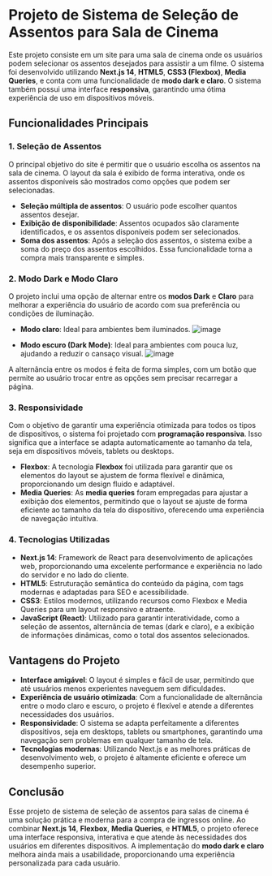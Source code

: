 # Projeto de Sistema de Seleção de Assentos para Sala de Cinema

Este projeto consiste em um site para uma sala de cinema onde os usuários podem selecionar os assentos desejados para assistir a um filme. O sistema foi desenvolvido utilizando **Next.js 14**, **HTML5**, **CSS3 (Flexbox)**, **Media Queries**, e conta com uma funcionalidade de **modo dark e claro**. O sistema também possui uma interface **responsiva**, garantindo uma ótima experiência de uso em dispositivos móveis.

## Funcionalidades Principais

### 1. **Seleção de Assentos**

O principal objetivo do site é permitir que o usuário escolha os assentos na sala de cinema. O layout da sala é exibido de forma interativa, onde os assentos disponíveis são mostrados como opções que podem ser selecionadas.

- **Seleção múltipla de assentos**: O usuário pode escolher quantos assentos desejar.
- **Exibição de disponibilidade**: Assentos ocupados são claramente identificados, e os assentos disponíveis podem ser selecionados.
- **Soma dos assentos**: Após a seleção dos assentos, o sistema exibe a soma do preço dos assentos escolhidos. Essa funcionalidade torna a compra mais transparente e simples.

### 2. **Modo Dark e Modo Claro**

O projeto inclui uma opção de alternar entre os **modos Dark** e **Claro** para melhorar a experiência do usuário de acordo com sua preferência ou condições de iluminação.

- **Modo claro**: Ideal para ambientes bem iluminados.
 ![image](https://github.com/user-attachments/assets/0605d95a-91cc-4c4b-b16e-73ba22632231)

- **Modo escuro (Dark Mode)**: Ideal para ambientes com pouca luz, ajudando a reduzir o cansaço visual.
![image](https://github.com/user-attachments/assets/1e2e6de4-3183-4656-b722-400d9d4d3220)

A alternância entre os modos é feita de forma simples, com um botão que permite ao usuário trocar entre as opções sem precisar recarregar a página.

### 3. **Responsividade**

Com o objetivo de garantir uma experiência otimizada para todos os tipos de dispositivos, o sistema foi projetado com **programação responsiva**. Isso significa que a interface se adapta automaticamente ao tamanho da tela, seja em dispositivos móveis, tablets ou desktops.

- **Flexbox**: A tecnologia **Flexbox** foi utilizada para garantir que os elementos do layout se ajustem de forma flexível e dinâmica, proporcionando um design fluido e adaptável.
- **Media Queries**: As **media queries** foram empregadas para ajustar a exibição dos elementos, permitindo que o layout se ajuste de forma eficiente ao tamanho da tela do dispositivo, oferecendo uma experiência de navegação intuitiva.

### 4. **Tecnologias Utilizadas**

- **Next.js 14**: Framework de React para desenvolvimento de aplicações web, proporcionando uma excelente performance e experiência no lado do servidor e no lado do cliente.
- **HTML5**: Estruturação semântica do conteúdo da página, com tags modernas e adaptadas para SEO e acessibilidade.
- **CSS3**: Estilos modernos, utilizando recursos como Flexbox e Media Queries para um layout responsivo e atraente.
- **JavaScript (React)**: Utilizado para garantir interatividade, como a seleção de assentos, alternância de temas (dark e claro), e a exibição de informações dinâmicas, como o total dos assentos selecionados.

## Vantagens do Projeto

- **Interface amigável**: O layout é simples e fácil de usar, permitindo que até usuários menos experientes naveguem sem dificuldades.
- **Experiência de usuário otimizada**: Com a funcionalidade de alternância entre o modo claro e escuro, o projeto é flexível e atende a diferentes necessidades dos usuários.
- **Responsividade**: O sistema se adapta perfeitamente a diferentes dispositivos, seja em desktops, tablets ou smartphones, garantindo uma navegação sem problemas em qualquer tamanho de tela.
- **Tecnologias modernas**: Utilizando Next.js e as melhores práticas de desenvolvimento web, o projeto é altamente eficiente e oferece um desempenho superior.

## Conclusão

Esse projeto de sistema de seleção de assentos para salas de cinema é uma solução prática e moderna para a compra de ingressos online. Ao combinar **Next.js 14**, **Flexbox**, **Media Queries**, e **HTML5**, o projeto oferece uma interface responsiva, interativa e que atende às necessidades dos usuários em diferentes dispositivos. A implementação do **modo dark e claro** melhora ainda mais a usabilidade, proporcionando uma experiência personalizada para cada usuário.
